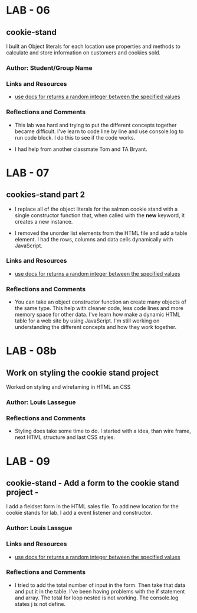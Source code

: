 # LAB - 06

## cookie-stand

I built an Object literals for each location use properties and methods to calculate and store information on customers and cookies sold.

### Author: Student/Group Name

### Links and Resources

* [use docs for returns a random integer between the specified values](https://developer.mozilla.org/en-US/docs/Web/JavaScript/Reference/Global_Objects/Math/random) 

### Reflections and Comments

* This lab was hard and trying to put the different concepts together became difficult. I've learn to code line by line and use console.log to run code block. I do this to see if the code works.

* I had help from another classmate Tom and TA Bryant. 

# LAB - 07

## cookies-stand part 2

* I replace all of the object literals for the salmon cookie stand with a single constructor function that, when called with the **new** keyword, it creates a new instance.

* I removed the unorder list elements from the HTML file and add a table element. I had the rows, columns and data cells dynamically with JavaScript.

### Links and Resources

* [use docs for returns a random integer between the specified values](https://developer.mozilla.org/en-US/docs/Web/JavaScript/Reference/Global_Objects/Math/random)

### Reflections and Comments

* You can take an object constructor function an create many objects of the same type. This help with cleaner code, less code lines and more memory space for other data.  I've learn how make a dynamic HTML table for a web site by using JavaScript. I'm still working on understanding the different concepts and how they work together. 

# LAB - 08b

## Work on styling the cookie stand project

Worked on styling and wirefaming in HTML an CSS

### Author: Louis Lassegue


### Reflections and Comments
* Styling does take some time to do. I started with a idea, than wire frame, next HTML structure and last CSS styles.

# LAB - 09

## cookie-stand - Add a form to the cookie stand project -

I add a fieldset form in the HTML sales file. To add new location for the cookie stands for lab. I add a event listener and constructor.

### Author: Louis Lassgue

### Links and Resources

* [use docs for returns a random integer between the specified values](https://developer.mozilla.org/en-US/docs/Web/JavaScript/Reference/Global_Objects/Math/random) 

### Reflections and Comments

* I tried to add the total number of input in the form. Then take that data and put it in the table. I've been having problems with the if statement and array. The total for loop nested is not working. The console.log states j is not define.